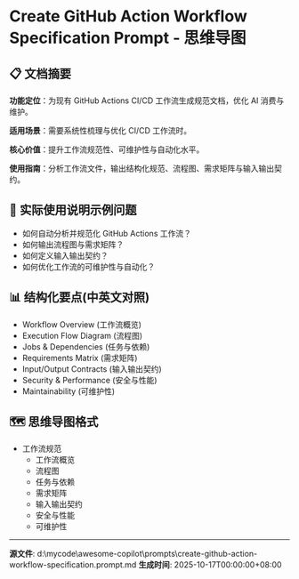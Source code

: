 # Create GitHub Action Workflow Specification Prompt - 思维导图

## 📋 文档摘要

**功能定位**：为现有 GitHub Actions CI/CD 工作流生成规范文档，优化 AI 消费与维护。

**适用场景**：需要系统性梳理与优化 CI/CD 工作流时。

**核心价值**：提升工作流规范性、可维护性与自动化水平。

**使用指南**：分析工作流文件，输出结构化规范、流程图、需求矩阵与输入输出契约。

## 🎯 实际使用说明示例问题

- 如何自动分析并规范化 GitHub Actions 工作流？
- 如何输出流程图与需求矩阵？
- 如何定义输入输出契约？
- 如何优化工作流的可维护性与自动化？

## 📊 结构化要点(中英文对照)

- Workflow Overview (工作流概览)
- Execution Flow Diagram (流程图)
- Jobs & Dependencies (任务与依赖)
- Requirements Matrix (需求矩阵)
- Input/Output Contracts (输入输出契约)
- Security & Performance (安全与性能)
- Maintainability (可维护性)

## 🗺️ 思维导图格式

- 工作流规范
  - 工作流概览
  - 流程图
  - 任务与依赖
  - 需求矩阵
  - 输入输出契约
  - 安全与性能
  - 可维护性

---
**源文件**: d:\mycode\awesome-copilot\prompts\create-github-action-workflow-specification.prompt.md
**生成时间**: 2025-10-17T00:00:00+08:00
